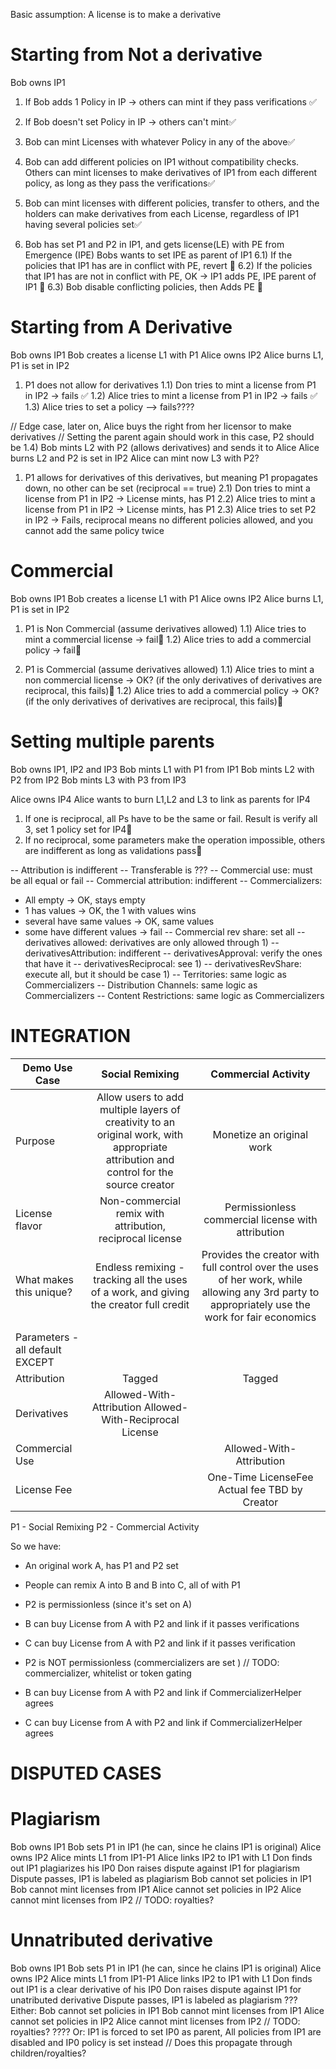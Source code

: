 Basic assumption: 
A license is to make a derivative

# Starting from Not a derivative

Bob owns IP1
1) If Bob adds 1 Policy in IP -> others can mint if they pass verifications ✅
1) If Bob doesn't set Policy in IP -> others can't mint✅
2) Bob can mint Licenses with whatever Policy in any of the above✅

3) Bob can add different policies on IP1 without compatibility checks. Others can mint licenses to make derivatives of IP1 from each different policy, as long as they pass the verifications✅

4) Bob can mint licenses with different policies, transfer to others, and the holders can make derivatives from each License, regardless of IP1 having several policies set✅
   
5) Bob has set P1 and P2 in IP1, and gets license(LE) with PE from Emergence (IPE)
   Bobs wants to set IPE as parent of IP1
    6.1) If the policies that IP1 has are in conflict with PE, revert 🚧
    6.2) If the policies that IP1 has are not in conflict with PE, OK -> IP1 adds PE, IPE parent of IP1 🚧
    6.3) Bob disable conflicting policies, then Adds PE 🚧

# Starting from A Derivative

Bob owns IP1
Bob creates a license L1 with P1
Alice owns IP2
Alice burns L1, P1 is set in IP2

1) P1 does not allow for derivatives
1.1) Don tries to mint a license from P1 in IP2 -> fails ✅
1.2) Alice tries to mint a license from P1 in IP2 -> fails ✅
1.3) Alice tries to set a policy --> fails???? 

// Edge case, later on, Alice buys the right from her licensor to make derivatives
// Setting the parent again should work in this case, P2 should be
1.4) Bob mints L2 with P2 (allows derivatives) and sends it to Alice 
     Alice burns L2 and P2 is set in IP2 
     Alice can mint now L3 with P2? 


1) P1 allows for derivatives of this derivatives, but meaning P1 propagates down, no other can be set (reciprocal == true) 
2.1) Don tries to mint a license from P1 in IP2 -> License mints, has P1 
2.2) Alice tries to mint a license from P1 in IP2 -> License mints, has P1 
2.3) Alice tries to set P2 in IP2 -> Fails, reciprocal means no different policies allowed, 
and you cannot add the same policy twice 

# Commercial
Bob owns IP1 
Bob creates a license L1 with P1
Alice owns IP2
Alice burns L1, P1 is set in IP2

1) P1 is Non Commercial (assume derivatives allowed)
1.1) Alice tries to mint a commercial license -> fail🚧
1.2) Alice tries to add a commercial policy -> fail🚧

2) P1 is Commercial (assume derivatives allowed)
1.1) Alice tries to mint a non commercial license -> OK? (if the only derivatives of derivatives are reciprocal, this fails)🚧
1.2) Alice tries to add a commercial policy -> OK? (if the only derivatives of derivatives are reciprocal, this fails)🚧


# Setting multiple parents
Bob owns IP1, IP2 and IP3
Bob mints L1 with P1 from IP1
Bob mints L2 with P2 from IP2
Bob mints L3 with P3 from IP3

Alice owns IP4
Alice wants to burn L1,L2 and L3 to link as parents for IP4
1) If one is reciprocal, all Ps have to be the same or fail. Result is verify all 3, set 1 policy set for IP4🚧
2) If no reciprocal, some parameters make the operation impossible, others are indifferent as long as validations pass🚧

-- Attribution is indifferent
-- Transferable is ???
-- Commercial use: must be all equal or fail
-- Commercial attribution: indifferent
-- Commercializers:
  - All empty -> OK, stays empty
  - 1 has values -> OK, the 1 with values wins
  - several have same values -> OK, same values
  - some have different values -> fail
-- Commercial rev share: set all
-- derivatives allowed: derivatives are only allowed through 1)
-- derivativesAttribution: indifferent
-- derivativesApproval: verify the ones that have it
-- derivativesReciprocal: see 1)
-- derivativesRevShare: execute all, but it should be case 1)
-- Territories: same logic as Commercializers
-- Distribution Channels: same logic as Commercializers
-- Content Restrictions: same logic as Commercializers


# INTEGRATION

| Demo Use Case                   |                                                            Social Remixing                                                            |                                                               Commercial Activity                                                               |
|---------------------------------|:-------------------------------------------------------------------------------------------------------------------------------------:|:-----------------------------------------------------------------------------------------------------------------------------------------------:|
| Purpose                         | Allow users to add multiple layers of creativity to an original work, with appropriate attribution and control for the source creator | Monetize an original work                                                                                                                       |
| License flavor                  | Non-commercial remix with attribution, reciprocal license                                                                             | Permissionless commercial license with attribution                                                                                              |
| What makes this unique?         | Endless remixing - tracking all the uses of a work, and giving the creator full credit                                                | Provides the creator with full control over the uses of her work, while allowing any 3rd party to appropriately use the work for fair economics |
|                                 |                                                                                                                                       |                                                                                                                                                 |
| Parameters - all default EXCEPT |                                                                                                                                       |                                                                                                                                                 |
| Attribution                     | Tagged                                                                                                                                | Tagged                                                                                                                                          |
| Derivatives                     | Allowed-With-Attribution Allowed-With-Reciprocal License                                                                              |                                                                                                                                                 |
| Commercial Use                  |                                                                                                                                       | Allowed-With-Attribution                                                                                                                        |
| License Fee                     |                                                                                                                                       | One-Time LicenseFee Actual fee TBD by Creator                                                                                                   |

P1 - Social Remixing
P2 - Commercial Activity

So we have:
- An original work A, has P1 and P2 set
- People can remix A  into B and B into C, all of with P1
- P2 is permissionless (since it's set on A)
- B can buy License from A with P2 and link if it passes verifications
- C can buy License from A with P2 and link if it passes verification

- P2 is NOT permissionless (commercializers are set ) // TODO: commercializer, whitelist or token gating
- B can buy License from A with P2 and link if CommercializerHelper agrees
- C can buy License from A with P2 and link if CommercializerHelper agrees



# DISPUTED CASES

# Plagiarism
Bob owns IP1 
Bob sets P1 in IP1 (he can, since he clains IP1 is original)
Alice owns IP2
Alice mints L1 from IP1-P1
Alice links IP2 to IP1 with L1
Don finds out IP1 plagiarizes his IP0
Don raises dispute against IP1 for plagiarism
Dispute passes, IP1 is labeled as plagiarism
Bob cannot set policies in IP1
Bob cannot mint licenses from IP1
Alice cannot set policies in IP2
Alice cannot mint licenses from IP2
// TODO: royalties?

# Unnatributed derivative
Bob owns IP1 
Bob sets P1 in IP1 (he can, since he clains IP1 is original)
Alice owns IP2
Alice mints L1 from IP1-P1
Alice links IP2 to IP1 with L1
Don finds out IP1 is a clear derivative of his IP0
Don raises dispute against IP1 for unatributed derivative
Dispute passes, IP1 is labeled as plagiarism
??? Either:
Bob cannot set policies in IP1
Bob cannot mint licenses from IP1
Alice cannot set policies in IP2
Alice cannot mint licenses from IP2
// TODO: royalties?
???? Or:
IP1 is forced to set IP0 as parent, 
All policies from IP1 are disabled and IP0 policy is set instead
// Does this propagate through children/royalties?
